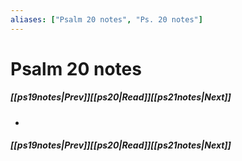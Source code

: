 ```yaml
---
aliases: ["Psalm 20 notes", "Ps. 20 notes"]
---
```

# Psalm 20 notes
##### <span class=arrow-left></span>[[ps19notes|Prev]]<span class=navigation-separator></span>[[ps20|Read]]<span class=navigation-separator></span>[[ps21notes|Next]]<span class=arrow-right></span>
- 
##### <span class=arrow-left></span>[[ps19notes|Prev]]<span class=navigation-separator></span>[[ps20|Read]]<span class=navigation-separator></span>[[ps21notes|Next]]<span class=arrow-right></span>